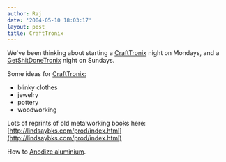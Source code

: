 ```yaml
---
author: Raj
date: '2004-05-10 18:03:17'
layout: post
title: CraftTronix
---
```


We've been thinking about starting a [CraftTronix](CraftTronix.html) night on Mondays, and a [GetShitDoneTronix](GetShitDoneTronix.html) night on Sundays.

Some ideas for [CraftTronix:](CraftTronix:.html)

* blinky clothes
* jewelry
* pottery
* woodworking

Lots of reprints of old metalworking books here: [http://lindsaybks.com/prod/index.html](http://lindsaybks.com/prod/index.html)

How to [Anodize aluminium](http://www.focuser.com/atm/anodize/anodize.html).
